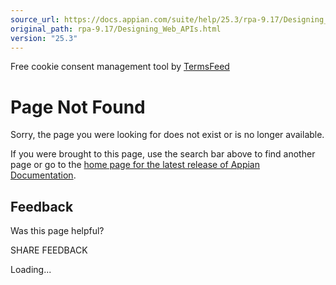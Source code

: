 ```yaml
---
source_url: https://docs.appian.com/suite/help/25.3/rpa-9.17/Designing_Web_APIs.html
original_path: rpa-9.17/Designing_Web_APIs.html
version: "25.3"
---
```


Free cookie consent management tool by [TermsFeed](https://www.termsfeed.com/)

# Page Not Found

Sorry, the page you were looking for does not exist or is no longer available.

If you were brought to this page, use the search bar above to find another page or go to the [home page for the latest release of Appian Documentation](https://docs.appian.com/suite/help/latest/).

## Feedback

Was this page helpful?

SHARE FEEDBACK

Loading...